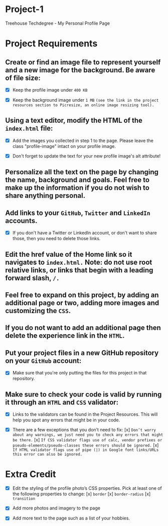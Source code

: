 # Project-1

Treehouse Techdegree - My Personal Profile Page

Project Requirements
====================

## Create or find an image file to represent yourself and a new image for the background. Be aware of file size:
- [x] Keep the profile image under `400 KB`  

- [x] Keep the background image under `1 MB` ```(see the link in the project resources section to Picresize, an online image resizing tool).```

## Using a text editor, modify the HTML of the `index.html` file:
- [x] Add the images you collected in step 1 to the page. Please leave the class "profile-image" intact on your profile image.

- [x] Don't forget to update the text for your new profile image's alt attribute!

## Personalize all the text on the page by changing the name, background and goals. Feel free to make up the information if you do not wish to share anything personal.

## Add links to your `GitHub`, `Twitter` and `LinkedIn` accounts.
- [x] If you don't have a Twitter or LinkedIn account, or don't want to share those, then you need to delete those links.

## Edit the href value of the Home link so it navigates to `index.html.` Note: do not use root relative links, or links that begin with a leading forward slash, `/.`

## Feel free to expand on this project, by adding an additional page or two, adding more images and customizing the `CSS`.

## If you do not want to add an additional page then delete the experience link in the `HTML`.

## Put your project files in a new GitHub repository on your `GitHub` account:
- [x] Make sure that you're only putting the files for this project in that repository.

## Make sure to check your code is valid by running it through an `HTML` and `CSS` validator:
- [x] Links to the validators can be found in the Project Resources. This will help you spot any errors that might be in your code.

- [x] There are a few exceptions that you don’t need to fix:
    [x] ```Don’t worry about any warnings, we just need you to check any errors that might be there.```
    [x] ```If CSS validator flags use of calc, vendor prefixes or pseudo-elements/pseudo-classes these errors should be ignored.```
    [x] ```If HTML validator flags use of pipe (|) in Google font links/URLs this error can also be ignored.```

# Extra Credit
- [x] Edit the styling of the profile photo’s CSS properties. Pick at least one of the following properties to change:
    [x] `border`
    [x] `border-radius`
    [x] `transition`

- [x] Add more photos and imagery to the page

- [x] Add more text to the page such as a list of your hobbies.

